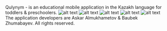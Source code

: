 Qulynym - is an educational mobile application in the Kazakh language for toddlers & preschoolers. 
![alt text](https://github.com/metahdev/Qulynym/blob/master/Screenshots/1)
![alt text](https://github.com/metahdev/Qulynym/blob/master/Screenshots/2)
![alt text](https://github.com/metahdev/Qulynym/blob/master/Screenshots/3)
![alt text](https://github.com/metahdev/Qulynym/blob/master/Screenshots/4)
![alt text](https://github.com/metahdev/Qulynym/blob/master/Screenshots/5)
The application developers are Askar Almukhametov & Baubek Zhumabayev. 
All rights reserved. 
